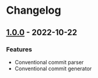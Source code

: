 # Changelog

## [1.0.0] - 2022-10-22

### Features

- Conventional commit parser
- Conventional commit generator

[1.0.0]: https://github.com/clean-code-rocks/conventional-commit/releases/tag/v1.0.0
